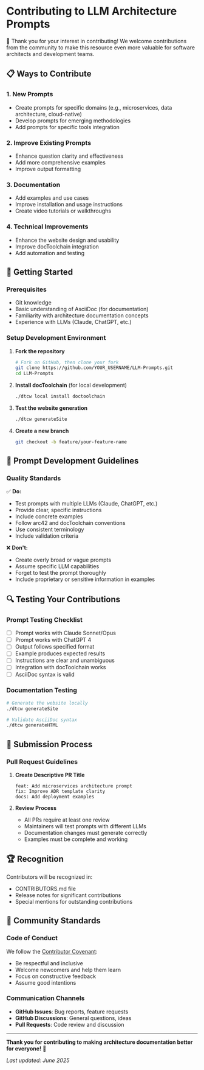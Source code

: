 # Contributing to LLM Architecture Prompts

🎉 Thank you for your interest in contributing! We welcome contributions from the community to make this resource even more valuable for software architects and development teams.

## 📋 Ways to Contribute

### 1. **New Prompts**
- Create prompts for specific domains (e.g., microservices, data architecture, cloud-native)
- Develop prompts for emerging methodologies
- Add prompts for specific tools integration

### 2. **Improve Existing Prompts**
- Enhance question clarity and effectiveness
- Add more comprehensive examples
- Improve output formatting

### 3. **Documentation**
- Add examples and use cases
- Improve installation and usage instructions
- Create video tutorials or walkthroughs

### 4. **Technical Improvements**
- Enhance the website design and usability
- Improve docToolchain integration
- Add automation and testing

## 🚀 Getting Started

### Prerequisites
- Git knowledge
- Basic understanding of AsciiDoc (for documentation)
- Familiarity with architecture documentation concepts
- Experience with LLMs (Claude, ChatGPT, etc.)

### Setup Development Environment

1. **Fork the repository**
   ```bash
   # Fork on GitHub, then clone your fork
   git clone https://github.com/YOUR_USERNAME/LLM-Prompts.git
   cd LLM-Prompts
   ```

2. **Install docToolchain** (for local development)
   ```bash
   ./dtcw local install doctoolchain
   ```

3. **Test the website generation**
   ```bash
   ./dtcw generateSite
   ```

4. **Create a new branch**
   ```bash
   git checkout -b feature/your-feature-name
   ```

## 📝 Prompt Development Guidelines

### Quality Standards

✅ **Do:**
- Test prompts with multiple LLMs (Claude, ChatGPT, etc.)
- Provide clear, specific instructions
- Include concrete examples
- Follow arc42 and docToolchain conventions
- Use consistent terminology
- Include validation criteria

❌ **Don't:**
- Create overly broad or vague prompts
- Assume specific LLM capabilities
- Forget to test the prompt thoroughly
- Include proprietary or sensitive information in examples

## 🔍 Testing Your Contributions

### Prompt Testing Checklist

- [ ] Prompt works with Claude Sonnet/Opus
- [ ] Prompt works with ChatGPT 4
- [ ] Output follows specified format
- [ ] Example produces expected results
- [ ] Instructions are clear and unambiguous
- [ ] Integration with docToolchain works
- [ ] AsciiDoc syntax is valid

### Documentation Testing

```bash
# Generate the website locally
./dtcw generateSite

# Validate AsciiDoc syntax
./dtcw generateHTML
```

## 🔄 Submission Process

### Pull Request Guidelines

1. **Create Descriptive PR Title**
   ```
   feat: Add microservices architecture prompt
   fix: Improve ADR template clarity
   docs: Add deployment examples
   ```

2. **Review Process**
   - All PRs require at least one review
   - Maintainers will test prompts with different LLMs
   - Documentation changes must generate correctly
   - Examples must be complete and working

## 🏆 Recognition

Contributors will be recognized in:
- CONTRIBUTORS.md file
- Release notes for significant contributions
- Special mentions for outstanding contributions

## 🤝 Community Standards

### Code of Conduct
We follow the [Contributor Covenant](https://www.contributor-covenant.org/):
- Be respectful and inclusive
- Welcome newcomers and help them learn
- Focus on constructive feedback
- Assume good intentions

### Communication Channels
- **GitHub Issues**: Bug reports, feature requests
- **GitHub Discussions**: General questions, ideas
- **Pull Requests**: Code review and discussion

---

**Thank you for contributing to making architecture documentation better for everyone!** 🚀

_Last updated: June 2025_